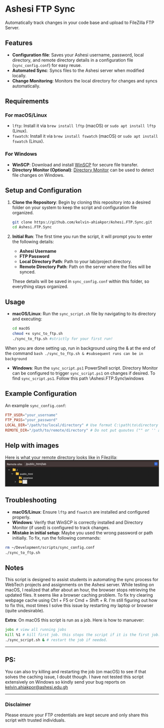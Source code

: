 
# Ashesi FTP Sync 

Automatically track changes in your code base and upload to FileZilla FTP Server.

## Features

- **Configuration file**: Saves your Ashesi username, password, local directory, and remote directory details in a configuration file (`sync_config.conf`) for easy reuse.
- **Automated Sync**: Syncs files to the Ashesi server when modified locally.
- **Change Monitoring**: Monitors the local directory for changes and syncs automatically.

## Requirements

### For macOS/Linux

- `lftp`: Install it via `brew install lftp` (macOS) or `sudo apt install lftp` (Linux).
- `fswatch`: Install it via `brew install fswatch` (macOS) or `sudo apt install fswatch` (Linux).

### For Windows

- **WinSCP**: Download and install [WinSCP](https://winscp.net/eng/download.php) for secure file transfer.
- **Directory Monitor (Optional)**: [Directory Monitor](https://directorymonitor.com/download) can be used to detect file changes on Windows.

## Setup and Configuration

1. **Clone the Repository**: Begin by cloning this repository into a desired folder on your system to keep the script and configuration file organized.
    ```bash
    git clone https://github.com/kelvin-ahiakpor/Ashesi.FTP.Sync.git
    cd Ashesi.FTP.Sync
    ```

2. **Initial Run**: The first time you run the script, it will prompt you to enter the following details:
    - **Ashesi Username**
    - **FTP Password**
    - **Local Directory Path**: Path to your lab/project directory.
    - **Remote Directory Path**: Path on the server where the files will be synced.

    These details will be saved in `sync_config.conf` within this folder, so everything stays organized.

## Usage

- **macOS/Linux**: Run the `sync_script.sh` file by navigating to its directory and executing:
    ```bash
    cd macOS
    chmod +x sync_to_ftp.sh
    ./sync_to_ftp.sh #strictly for your first run!
    ```

When you are done setting up, run in background using the & at the end of the command
    ```bash
    ./sync_to_ftp.sh & #subsequent runs can be in background
    ```

- **Windows**: Run the `sync_script.ps1` PowerShell script. Directory Monitor can be configured to trigger `sync_script.ps1` on changes if desired.
To find `sync_script.ps1`. Follow this path \Ashesi.FTP.Sync\windows

## Example Configuration

An example `sync_config.conf`:

```conf
FTP_USER="your_username"
FTP_PASS="your_password"
LOCAL_DIR="/path/to/local/directory" # Use format C:\path\to\directory for Windows
REMOTE_DIR="/path/to/remote/directory" # Do not put quoutes ("" or '' around your path)
```

## Help with images
Here is what your remote directory looks like in Filezilla:
![Filezilla1](https://github.com/kelvin-ahiakpor/kelvin-ahiakpor.github.io/blob/main/images/ftpsync1.png)

## Troubleshooting

- **macOS/Linux**: Ensure `lftp` and `fswatch` are installed and configured properly.
- **Windows**: Verify that WinSCP is correctly installed and Directory Monitor (if used) is configured to track changes.
- **Mistake in initial setup**: Maybe you used the wrong password or path initially. To fix, run the following commands:
```bash
rm ~/Development/scripts/sync_config.conf
./sync_to_ftp.sh
```

## Notes

This script is designed to assist students in automating the sync process for WebTech projects and assignments on the Ashesi server.
While testing on macOS, I realized that after about an hour, the browser stops retrieving the updated files. 
It seems like a browser caching problem. To fix try clearing webpage cache using  Ctrl + F5 or Cmd + Shift + R.
I'm still figuring out how to fix this, most times I solve this issue by restarting my laptop or browser (quite undesirable). 

**Extra**:
On macOS this script is run as a job. Here is how to manuever:

```bash
jobs # view all running jobs
kill %1 # kill first job. this stops the script if it is the first job.  
./sync_script.sh & # restart the job if needed.
```

---

## PS: 
You can also try killing and restarting the job (on macOS) to see if that solves the caching issue, I doubt though.
I have not tested this script extensively on Windows so kindly send your bug reports on kelvin.ahiakpor@ashesi.edu.gh

---

### Disclaimer

Please ensure your FTP credentials are kept secure and only share this script with trusted individuals.
